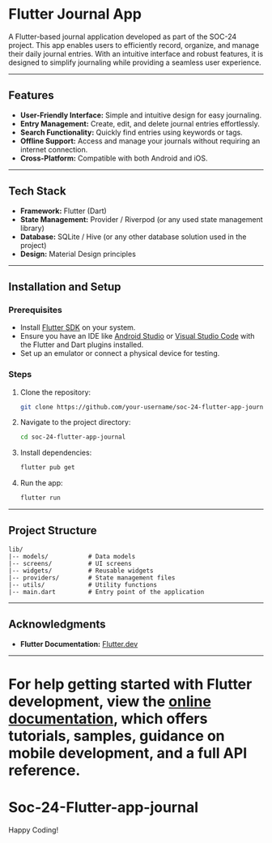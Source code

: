 # Flutter Journal App



A Flutter-based journal application developed as part of the SOC-24 project. This app enables users to efficiently record, organize, and manage their daily journal entries. With an intuitive interface and robust features, it is designed to simplify journaling while providing a seamless user experience.

---

## Features



- **User-Friendly Interface:** Simple and intuitive design for easy journaling.
- **Entry Management:** Create, edit, and delete journal entries effortlessly.
- **Search Functionality:** Quickly find entries using keywords or tags.
- **Offline Support:** Access and manage your journals without requiring an internet connection.
- **Cross-Platform:** Compatible with both Android and iOS.

---

## Tech Stack

- **Framework:** Flutter (Dart)
- **State Management:** Provider / Riverpod (or any used state management library)
- **Database:** SQLite / Hive (or any other database solution used in the project)
- **Design:** Material Design principles

---

## Installation and Setup

### Prerequisites

- Install [Flutter SDK](https://docs.flutter.dev/get-started/install) on your system.
- Ensure you have an IDE like [Android Studio](https://developer.android.com/studio) or [Visual Studio Code](https://code.visualstudio.com/) with the Flutter and Dart plugins installed.
- Set up an emulator or connect a physical device for testing.

### Steps

1. Clone the repository:
   ```bash
   git clone https://github.com/your-username/soc-24-flutter-app-journal.git
   ```

2. Navigate to the project directory:
   ```bash
   cd soc-24-flutter-app-journal
   ```

3. Install dependencies:
   ```bash
   flutter pub get
   ```

4. Run the app:
   ```bash
   flutter run
   ```

---

## Project Structure

```plaintext
lib/
|-- models/           # Data models
|-- screens/          # UI screens
|-- widgets/          # Reusable widgets
|-- providers/        # State management files
|-- utils/            # Utility functions
|-- main.dart         # Entry point of the application
```

---



## Acknowledgments

- **Flutter Documentation:** [Flutter.dev](https://flutter.dev)


---
For help getting started with Flutter development, view the
[online documentation](https://docs.flutter.dev/), which offers tutorials,
samples, guidance on mobile development, and a full API reference.
=======
# Soc-24-Flutter-app-journal


Happy Coding!


